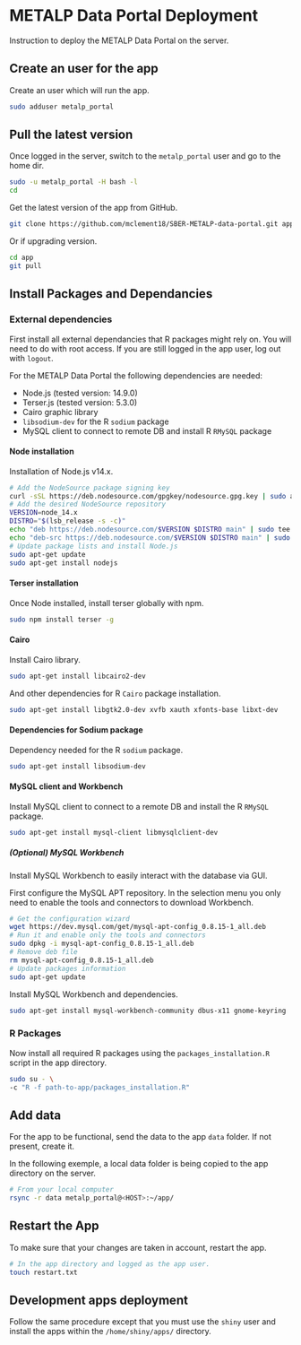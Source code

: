 # METALP Data Portal Deployment

Instruction to deploy the METALP Data Portal on the server.

## Create an user for the app

Create an user which will run the app.
```bash
sudo adduser metalp_portal
```

## Pull the latest version

Once logged in the server, switch to the `metalp_portal` user and go to the home dir.
```bash
sudo -u metalp_portal -H bash -l
cd
```

Get the latest version of the app from GitHub.
```bash
git clone https://github.com/mclement18/SBER-METALP-data-portal.git app
```

Or if upgrading version.
```bash
cd app
git pull
```

## Install Packages and Dependancies

### External dependencies

First install all external dependancies that R packages might rely on.
You will need to do with root access. If you are still logged in the app user, log out with `logout`.

For the METALP Data Portal the following dependencies are needed:
- Node.js (tested version: 14.9.0)
- Terser.js (tested version: 5.3.0)
- Cairo graphic library
- `libsodium-dev` for the R `sodium` package
- MySQL client to connect to remote DB and install R `RMySQL` package

#### Node installation

Installation of Node.js v14.x.
```bash
# Add the NodeSource package signing key
curl -sSL https://deb.nodesource.com/gpgkey/nodesource.gpg.key | sudo apt-key add -
# Add the desired NodeSource repository
VERSION=node_14.x
DISTRO="$(lsb_release -s -c)"
echo "deb https://deb.nodesource.com/$VERSION $DISTRO main" | sudo tee /etc/apt/sources.list.d/nodesource.list
echo "deb-src https://deb.nodesource.com/$VERSION $DISTRO main" | sudo tee -a /etc/apt/sources.list.d/nodesource.list
# Update package lists and install Node.js
sudo apt-get update
sudo apt-get install nodejs
```

#### Terser installation

Once Node installed, install terser globally with npm.
```bash
sudo npm install terser -g
```

#### Cairo

Install Cairo library.
```bash
sudo apt-get install libcairo2-dev
```

And other dependencies for R `Cairo` package installation.
```bash
sudo apt-get install libgtk2.0-dev xvfb xauth xfonts-base libxt-dev
```

#### Dependencies for Sodium package

Dependency needed for the R `sodium` package.
```bash
sudo apt-get install libsodium-dev
```

#### MySQL client and Workbench

Install MySQL client to connect to a remote DB and install the R `RMySQL` package.
```bash
sudo apt-get install mysql-client libmysqlclient-dev
```


##### (Optional) MySQL Workbench

Install MySQL Workbench to easily interact with the database via GUI.

First configure the MySQL APT repository. In the selection menu you only need to enable the tools and connectors to download Workbench.
```bash
# Get the configuration wizard
wget https://dev.mysql.com/get/mysql-apt-config_0.8.15-1_all.deb
# Run it and enable only the tools and connectors
sudo dpkg -i mysql-apt-config_0.8.15-1_all.deb
# Remove deb file
rm mysql-apt-config_0.8.15-1_all.deb
# Update packages information
sudo apt-get update
```

Install MySQL Workbench and dependencies.
```bash
sudo apt-get install mysql-workbench-community dbus-x11 gnome-keyring
```

### R Packages

Now install all required R packages using the `packages_installation.R` script in the app directory.

```bash
sudo su - \
-c "R -f path-to-app/packages_installation.R"
```

## Add data

For the app to be functional, send the data to the app `data` folder. If not present, create it.

In the following exemple, a local data folder is being copied to the app directory on the server.
```bash
# From your local computer
rsync -r data metalp_portal@<HOST>:~/app/
```

## Restart the App

To make sure that your changes are taken in account, restart the app.
```bash
# In the app directory and logged as the app user.
touch restart.txt
```

## Development apps deployment

Follow the same procedure except that you must use the `shiny` user and install the apps within the `/home/shiny/apps/` directory.
